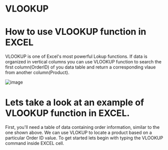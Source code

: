 # VLOOKUP
# How to use VLOOKUP function in EXCEL

VLOOKUP is one of Excel's most powerful Lokup functions.
If data is organized in vertical columns you can use VLOOKUP function to search the first column(OrderID) of you data table and return a corresponding vlaue from another column(Product).

![image](https://github.com/user-attachments/assets/681bf1a2-cfcc-4c82-a9c3-cbaba107387f)

# Lets take a look at an example of VLOOKUP function in EXCEL.

First, you'll need a table of data containing order information, similar to the one shown above. We can use VLOKUP to locate a product based on a particular Order ID value. To get started lets begin with typing the VLOOKUP command inside EXCEL cell.
